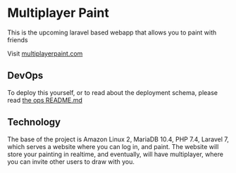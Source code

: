 # Multiplayer Paint

This is the upcoming laravel based webapp that allows you to paint with friends

Visit [multiplayerpaint.com](https://multiplayerpaint.com)

## DevOps

To deploy this yourself, or to read about the deployment schema,
please read [the ops README.md](ops/README.md)

## Technology

The base of the project is Amazon Linux 2, MariaDB 10.4, PHP 7.4, Laravel 7, which serves a 
website where you can log in, and paint. The website will store your painting in realtime, and
eventually, will have multiplayer, where you can invite other users to draw with you.


